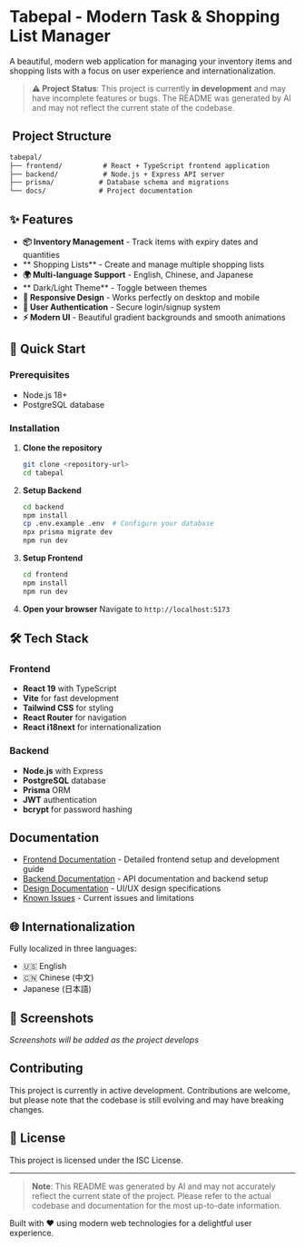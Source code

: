 # Tabepal - Modern Task & Shopping List Manager

A beautiful, modern web application for managing your inventory items and shopping lists with a focus on user experience and internationalization.

> **⚠️ Project Status**: This project is currently **in development** and may have incomplete features or bugs. The README was generated by AI and may not reflect the current state of the codebase.

## ️ Project Structure

```markdown
tabepal/
├── frontend/          # React + TypeScript frontend application
├── backend/           # Node.js + Express API server
├── prisma/           # Database schema and migrations
└── docs/             # Project documentation
```

## ✨ Features

- **📦 Inventory Management** - Track items with expiry dates and quantities
- ** Shopping Lists** - Create and manage multiple shopping lists
- **🌍 Multi-language Support** - English, Chinese, and Japanese
- ** Dark/Light Theme** - Toggle between themes
- **📱 Responsive Design** - Works perfectly on desktop and mobile
- **🔐 User Authentication** - Secure login/signup system
- **⚡ Modern UI** - Beautiful gradient backgrounds and smooth animations

## 🚀 Quick Start

### Prerequisites
- Node.js 18+
- PostgreSQL database

### Installation

1. **Clone the repository**
   ```bash
   git clone <repository-url>
   cd tabepal
   ```

2. **Setup Backend**
   ```bash
   cd backend
   npm install
   cp .env.example .env  # Configure your database
   npx prisma migrate dev
   npm run dev
   ```

3. **Setup Frontend**
   ```bash
   cd frontend
   npm install
   npm run dev
   ```

4. **Open your browser**
   Navigate to `http://localhost:5173`

## 🛠️ Tech Stack

### Frontend
- **React 19** with TypeScript
- **Vite** for fast development
- **Tailwind CSS** for styling
- **React Router** for navigation
- **React i18next** for internationalization

### Backend
- **Node.js** with Express
- **PostgreSQL** database
- **Prisma** ORM
- **JWT** authentication
- **bcrypt** for password hashing

##  Documentation

- [Frontend Documentation](./frontend/README.md) - Detailed frontend setup and development guide
- [Backend Documentation](./backend/README.md) - API documentation and backend setup
- [Design Documentation](./DESIGN.md) - UI/UX design specifications
- [Known Issues](./KNOWN_ISSUES.md) - Current issues and limitations

## 🌐 Internationalization

Fully localized in three languages:
- 🇺🇸 English
- 🇨🇳 Chinese (中文)
-  Japanese (日本語)

## 📸 Screenshots

*Screenshots will be added as the project develops*

##  Contributing

This project is currently in active development. Contributions are welcome, but please note that the codebase is still evolving and may have breaking changes.

## 📄 License

This project is licensed under the ISC License.

---

> **Note**: This README was generated by AI and may not accurately reflect the current state of the project. Please refer to the actual codebase and documentation for the most up-to-date information.

Built with ❤️ using modern web technologies for a delightful user experience.
